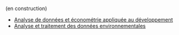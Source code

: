 (en construction)

- [Analyse de données et économétrie appliquée au développement](https://istom-my.sharepoint.com/:f:/g/personal/a_gere_istom_fr/EoDRi-4Lj9RPikzxC219XBEBNYkjEq4C-2n04ReM0gBqHA?e=a6cTdE)
- [Analyse et traitement des données environnementales](https://istom-my.sharepoint.com/:f:/g/personal/a_gere_istom_fr/EoDRi-4Lj9RPikzxC219XBEBNYkjEq4C-2n04ReM0gBqHA?e=a6cTdE)
